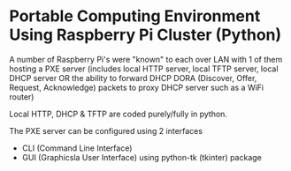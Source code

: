 # Portable Computing Environment Using Raspberry Pi Cluster (Python)

A number of Raspberry Pi's were "known" to each over LAN with 1 of them hosting a PXE server (includes local HTTP server, local TFTP server, local DHCP server OR the ability to forward DHCP DORA (Discover, Offer, Request, Acknowledge) packets to proxy DHCP server such as a WiFi router)

Local HTTP, DHCP & TFTP are coded purely/fully in python.

The PXE server can be configured using 2 interfaces

* CLI (Command Line Interface)
* GUI (Graphicsla User Interface) using python-tk (tkinter) package
